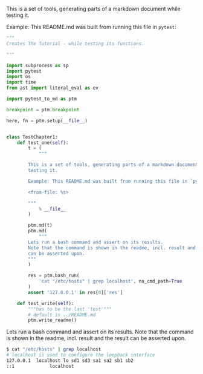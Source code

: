 


This is a set of tools, generating parts of a markdown document while
testing it.

Example: This README.md was built from running this file in `pytest`:

```python
"""
Creates The Tutorial - while testing its functions.

"""

import subprocess as sp
import pytest
import os
import time
from ast import literal_eval as ev

import pytest_to_md as ptm

breakpoint = ptm.breakpoint

here, fn = ptm.setup(__file__)


class TestChapter1:
    def test_one(self):
        t = (
            """

        This is a set of tools, generating parts of a markdown document while
        testing it.

        Example: This README.md was built from running this file in `pytest`:

        <from-file: %s>

        """
            % __file__
        )

        ptm.md(t)
        ptm.md(
            """
        Lets run a bash command and assert on its results.
        Note that the command is shown in the readme, incl. result and the result
        can be asserted upon.
        """
        )

        res = ptm.bash_run(
            'cat "/etc/hosts" | grep localhost', no_cmd_path=True
        )
        assert '127.0.0.1' in res[0]['res']

    def test_write(self):
        """has to be the last 'test'"""
        # default is ../README.md
        ptm.write_readme()
```


Lets run a bash command and assert on its results.
Note that the command is shown in the readme, incl. result and the result
can be asserted upon.
```bash
$ cat "/etc/hosts" | grep localhost
# localhost is used to configure the loopback interface
127.0.0.1  localhost lo sd1 sd3 sa1 sa2 sb1 sb2
::1             localhost
```
